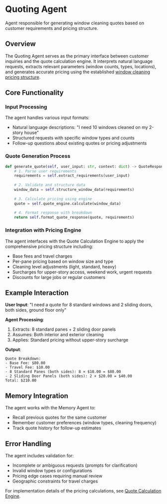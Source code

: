 # Quoting Agent

Agent responsible for generating window cleaning quotes based on customer requirements and pricing structure.

## Overview

The Quoting Agent serves as the primary interface between customer inquiries and the quote calculation engine. It interprets natural language requests, extracts relevant parameters (window counts, types, locations), and generates accurate pricing using the established [window cleaning pricing structure](../03_Domain/window_cleaning_pricing.md).

## Core Functionality

### Input Processing
The agent handles various input formats:
- Natural language descriptions: "I need 10 windows cleaned on my 2-story house"
- Structured requests with specific window types and counts
- Follow-up questions about existing quotes or pricing adjustments

### Quote Generation Process

```python
def generate_quote(self, user_input: str, context: dict) -> QuoteResponse:
    # 1. Parse user requirements
    requirements = self.extract_requirements(user_input)
    
    # 2. Validate and structure data
    window_data = self.structure_window_data(requirements)
    
    # 3. Calculate pricing using engine
    quote = self.quote_engine.calculate(window_data)
    
    # 4. Format response with breakdown
    return self.format_quote_response(quote, requirements)
```

### Integration with Pricing Engine
The agent interfaces with the Quote Calculation Engine to apply the comprehensive pricing structure including:
- Base fees and travel charges
- Per-pane pricing based on window size and type
- Cleaning level adjustments (light, standard, heavy)
- Surcharges for upper-story access, weekend work, urgent requests
- Discounts for large jobs or regular customers

## Example Interaction

**User Input**: "I need a quote for 8 standard windows and 2 sliding doors, both sides, ground floor only"

**Agent Processing**:
1. Extracts: 8 standard panes + 2 sliding door panels
2. Assumes: Both interior and exterior cleaning
3. Applies: Standard pricing without upper-story surcharge

**Output**:
```
Quote Breakdown:
- Base Fee: $80.00
- Travel Fee: $10.00
- 8 Standard Panes (both sides): 8 × $10.00 = $80.00
- 2 Sliding Door Panels (both sides): 2 × $20.00 = $40.00
Total: $210.00
```

## Memory Integration

The agent works with the Memory Agent to:
- Recall previous quotes for the same customer
- Remember customer preferences (window types, cleaning frequency)
- Track quote history for follow-up estimates

## Error Handling

The agent includes validation for:
- Incomplete or ambiguous requests (prompts for clarification)
- Invalid window types or configurations
- Pricing edge cases requiring manual review
- Geographic constraints for travel charges

For implementation details of the pricing calculations, see [Quote Calculation Engine](../04_Logic/quote_calculation_engine.md).
